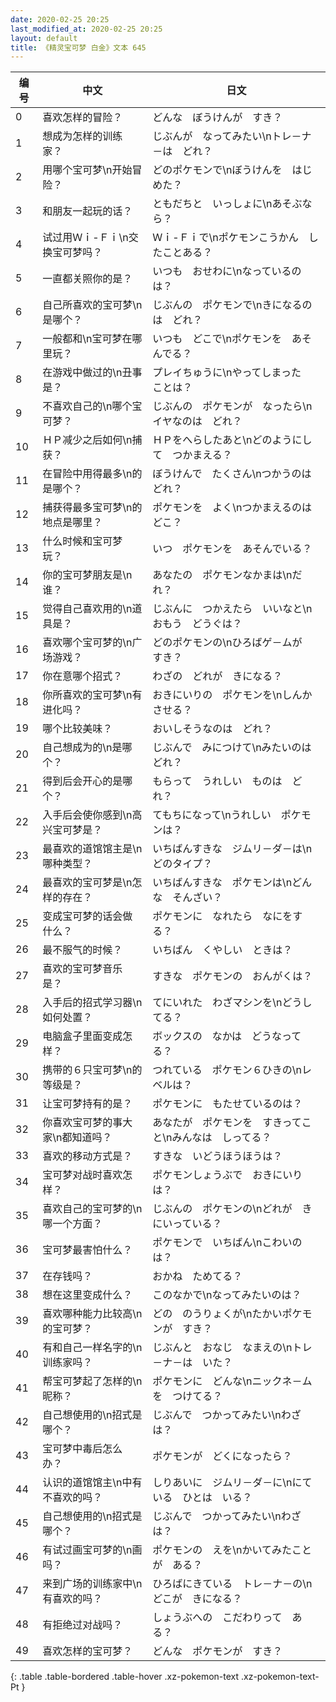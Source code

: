 ```yaml
---
date: 2020-02-25 20:25
last_modified_at: 2020-02-25 20:25
layout: default
title: 《精灵宝可梦 白金》文本 645
---
```

| 编号 | 中文 | 日文 |
| ---- | ---- | ---- |
| 0 | 喜欢怎样的冒险？ | どんな　ぼうけんが　すき？ |
| 1 | 想成为怎样的训练家？ | じぶんが　なってみたい\nトレ－ナ－は　どれ？ |
| 2 | 用哪个宝可梦\n开始冒险？ | どのポケモンで\nぼうけんを　はじめた？ |
| 3 | 和朋友一起玩的话？ | ともだちと　いっしょに\nあそぶなら？ |
| 4 | 试过用Ｗｉ-Ｆｉ\n交换宝可梦吗？ | Ｗｉ-Ｆｉで\nポケモンこうかん　したことある？ |
| 5 | 一直都关照你的是？ | いつも　おせわに\nなっているのは？ |
| 6 | 自己所喜欢的宝可梦\n是哪个？ | じぶんの　ポケモンで\nきになるのは　どれ？ |
| 7 | 一般都和\n宝可梦在哪里玩？ | いつも　どこで\nポケモンを　あそんでる？ |
| 8 | 在游戏中做过的\n丑事是？ | プレイちゅうに\nやってしまった　ことは？ |
| 9 | 不喜欢自己的\n哪个宝可梦？ | じぶんの　ポケモンが　なったら\nイヤなのは　どれ？ |
| 10 | ＨＰ减少之后如何\n捕获？ | ＨＰをへらしたあと\nどのようにして　つかまえる？ |
| 11 | 在冒险中用得最多\n的是哪个？ | ぼうけんで　たくさん\nつかうのは　どれ？ |
| 12 | 捕获得最多宝可梦\n的地点是哪里？ | ポケモンを　よく\nつかまえるのは　どこ？ |
| 13 | 什么时候和宝可梦玩？ | いつ　ポケモンを　あそんでいる？ |
| 14 | 你的宝可梦朋友是\n谁？ | あなたの　ポケモンなかまは\nだれ？ |
| 15 | 觉得自己喜欢用的\n道具是？ | じぶんに　つかえたら　いいなと\nおもう　どうぐは？ |
| 16 | 喜欢哪个宝可梦的\n广场游戏？ | どのポケモンの\nひろばゲ－ムが　すき？ |
| 17 | 你在意哪个招式？ | わざの　どれが　きになる？ |
| 18 | 你所喜欢的宝可梦\n有进化吗？ | おきにいりの　ポケモンを\nしんかさせる？ |
| 19 | 哪个比较美味？ | おいしそうなのは　どれ？ |
| 20 | 自己想成为的\n是哪个？ | じぶんで　みにつけて\nみたいのは　どれ？ |
| 21 | 得到后会开心的是哪个？ | もらって　うれしい　ものは　どれ？ |
| 22 | 入手后会使你感到\n高兴宝可梦是？ | てもちになって\nうれしい　ポケモンは？ |
| 23 | 最喜欢的道馆馆主是\n哪种类型？ | いちばんすきな　ジムリ－ダ－は\nどのタイプ？ |
| 24 | 最喜欢的宝可梦是\n怎样的存在？ | いちばんすきな　ポケモンは\nどんな　そんざい？ |
| 25 | 变成宝可梦的话会做什么？ | ポケモンに　なれたら　なにをする？ |
| 26 | 最不服气的时候？ | いちばん　くやしい　ときは？ |
| 27 | 喜欢的宝可梦音乐是？ | すきな　ポケモンの　おんがくは？ |
| 28 | 入手后的招式学习器\n如何处置？ | てにいれた　わざマシンを\nどうしてる？ |
| 29 | 电脑盒子里面变成怎样？ | ボックスの　なかは　どうなってる？ |
| 30 | 携带的６只宝可梦\n的等级是？ | つれている　ポケモン６ひきの\nレベルは？ |
| 31 | 让宝可梦持有的是？ | ポケモンに　もたせているのは？ |
| 32 | 你喜欢宝可梦的事大家\n都知道吗？ | あなたが　ポケモンを　すきってこと\nみんなは　しってる？ |
| 33 | 喜欢的移动方式是？ | すきな　いどうほうほうは？ |
| 34 | 宝可梦对战时喜欢怎样？ | ポケモンしょうぶで　おきにいりは？ |
| 35 | 喜欢自己的宝可梦的\n哪一个方面？ | じぶんの　ポケモンの\nどれが　きにいっている？ |
| 36 | 宝可梦最害怕什么？ | ポケモンで　いちばん\nこわいのは？ |
| 37 | 在存钱吗？ | おかね　ためてる？ |
| 38 | 想在这里变成什么？ | このなかで\nなってみたいのは？ |
| 39 | 喜欢哪种能力比较高\n的宝可梦？ | どの　のうりょくが\nたかいポケモンが　すき？ |
| 40 | 有和自己一样名字的\n训练家吗？ | じぶんと　おなじ　なまえの\nトレ－ナ－は　いた？ |
| 41 | 帮宝可梦起了怎样的\n昵称？ | ポケモンに　どんな\nニックネ－ムを　つけてる？ |
| 42 | 自己想使用的\n招式是哪个？ | じぶんで　つかってみたい\nわざは？ |
| 43 | 宝可梦中毒后怎么办？ | ポケモンが　どくになったら？ |
| 44 | 认识的道馆馆主\n中有不喜欢的吗？ | しりあいに　ジムリ－ダ－に\nにている　ひとは　いる？ |
| 45 | 自己想使用的\n招式是哪个？ | じぶんで　つかってみたい\nわざは？ |
| 46 | 有试过画宝可梦的\n画吗？ | ポケモンの　えを\nかいてみたことが　ある？ |
| 47 | 来到广场的训练家中\n有喜欢的吗？ | ひろばにきている　トレ－ナ－の\nどこが　きになる？ |
| 48 | 有拒绝过对战吗？ | しょうぶへの　こだわりって　ある？ |
| 49 | 喜欢怎样的宝可梦？ | どんな　ポケモンが　すき？ |
{: .table .table-bordered .table-hover .xz-pokemon-text .xz-pokemon-text-Pt }